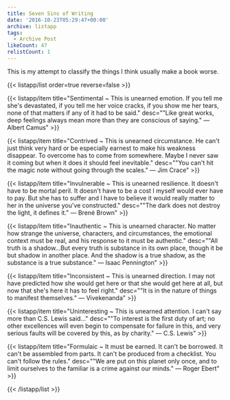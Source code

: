 ```yaml
---
title: Seven Sins of Writing
date: '2016-10-23T05:29:47+00:00'
archive: listapp
tags: 
  - Archive Post
likeCount: 47
relistCount: 1
---
```


This is my attempt to classify the things I think usually make a book worse.

<!--more-->

{{< listapp/list order=true reverse=false >}}

   {{< listapp/item title="Sentimental ~ This is unearned emotion. If you tell me she's devastated, if you tell me her voice cracks, if you show me her tears, none of that matters if any of it had to be said."
      desc="\"Like great works, deep feelings always mean more than they are conscious of saying.\" — Albert Camus" >}}

   {{< listapp/item title="Contrived ~ This is unearned circumstance. He can't just think very hard or be especially earnest to make his weakness disappear. To overcome has to come from somewhere. Maybe I never saw it coming but when it does it should feel inevitable."
      desc="\"You can't hit the magic note without going through the scales.\" — Jim Crace" >}}

   {{< listapp/item title="Invulnerable ~ This is unearned resilience. It doesn't have to be mortal peril. It doesn't have to be a cost I myself would ever have to pay. But she has to suffer and I have to believe it would really matter to her in the universe you've constructed."
      desc="\"The dark does not destroy the light, it defines it.\" — Brené Brown" >}}

   {{< listapp/item title="Inauthentic ~ This is unearned character. No matter how strange the universe, characters, and circumstances, the emotional context must be real, and his response to it must be authentic."
      desc="\"All truth is a shadow…But every truth is substance in its own place, though it be but shadow in another place. And the shadow is a true shadow, as the substance is a true substance.\" — Isaac Pennington" >}}

   {{< listapp/item title="Inconsistent ~ This is unearned direction. I may not have predicted how she would get here or that she would get here at all, but now that she's here it has to feel right."
      desc="\"It is in the nature of things to manifest themselves.\" — Vivekenanda" >}}

   {{< listapp/item title="Uninteresting ~ This is unearned attention. I can't say more than C.S. Lewis said..."
      desc="\"To interest is the first duty of art; no other excellences will even begin to compensate for failure in this, and very serious faults will be covered by this, as by charity.\" — C.S. Lewis" >}}

   {{< listapp/item title="Formulaic ~ It must be earned. It can't be borrowed. It can't be assembled from parts. It can't be produced from a checklist. You can't follow the rules."
      desc="\"We are put on this planet only once, and to limit ourselves to the familiar is a crime against our minds.\" — Roger Ebert" >}}

{{< /listapp/list >}}
